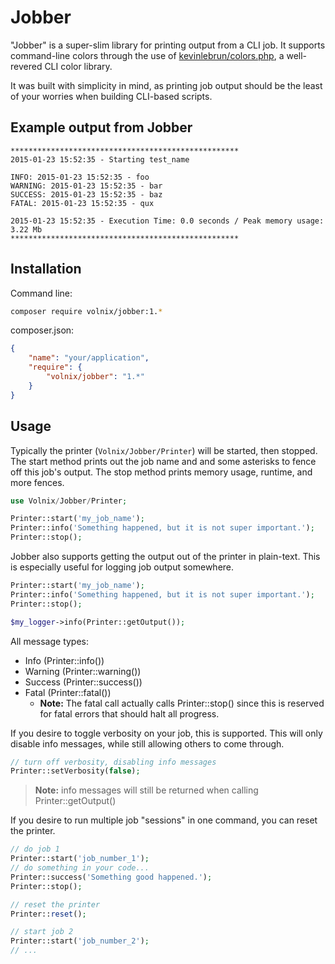 # Jobber

"Jobber" is a super-slim library for printing output from a CLI job.  It supports command-line colors through the use of [kevinlebrun/colors.php](https://packagist.org/packages/kevinlebrun/colors.php), a well-revered CLI color library.

It was built with simplicity in mind, as printing job output should be the least of your worries when building CLI-based scripts.

## Example output from Jobber

```
***************************************************
2015-01-23 15:52:35 - Starting test_name

INFO: 2015-01-23 15:52:35 - foo
WARNING: 2015-01-23 15:52:35 - bar
SUCCESS: 2015-01-23 15:52:35 - baz
FATAL: 2015-01-23 15:52:35 - qux

2015-01-23 15:52:35 - Execution Time: 0.0 seconds / Peak memory usage: 3.22 Mb
***************************************************
```

## Installation

Command line:

```bash
composer require volnix/jobber:1.*
```

composer.json:

```json
{
    "name": "your/application",
    "require": {
        "volnix/jobber": "1.*"
    }
}
```

## Usage

Typically the printer (`Volnix/Jobber/Printer`) will be started, then stopped.  The start method prints out the job name and and some asterisks to fence off this job's output.  The stop method prints memory usage, runtime, and more fences.

```php
use Volnix/Jobber/Printer;

Printer::start('my_job_name');
Printer::info('Something happened, but it is not super important.');
Printer::stop();
```

Jobber also supports getting the output out of the printer in plain-text.  This is especially useful for logging job output somewhere.

```php
Printer::start('my_job_name');
Printer::info('Something happened, but it is not super important.');
Printer::stop();

$my_logger->info(Printer::getOutput());
```

All message types:

- Info (Printer::info())
- Warning (Printer::warning())
- Success (Printer::success())
- Fatal (Printer::fatal())
	- **Note:** The fatal call actually calls Printer::stop() since this is reserved for fatal errors that should halt all progress.

If you desire to toggle verbosity on your job, this is supported.  This will only disable info messages, while still allowing others to come through.

```php
// turn off verbosity, disabling info messages
Printer::setVerbosity(false);
```

> **Note:** info messages will still be returned when calling Printer::getOutput()

If you desire to run multiple job "sessions" in one command, you can reset the printer.

```php
// do job 1
Printer::start('job_number_1');
// do something in your code...
Printer::success('Something good happened.');
Printer::stop();

// reset the printer
Printer::reset();

// start job 2
Printer::start('job_number_2');
// ...
```